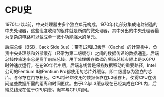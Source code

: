 # CPU史

1970年代以前，中央处理器由多个独立单元构成，1970年代,部分集成电路制造的中央处理器，这些高度收缩的组件就是所谓的微处理器，其中分出的中央处理器最为复杂的电路可以做成单一微小功能强大的单元。

后端总线（BSB，Back Side Bus）：带有L2和L3缓存（Cache）的计算机中，负责中央处理器和外部缓存（经常为第二级缓存）之间的数据传递的数据通道。后端总线传输速率总是高于前端总线。用于处理缓存数据的后端总线实际上是以CPU时钟速度运行。在在90年代中期，后端总线曾是保持数据移动的重要路径。Intel公司的Pentium II和Pentium Pro都使用的芯片外缓存，即二级缓存为独立的芯片。与保存在内存相比，CPU将经常使用的数据保存在L2缓存上，使得CPU在访问这些数据所需的距离和时间更优。由于L2与L3缓存现在已经集成在CPU内，后端总线现在位于CPU内部，频率与CPU相同。
